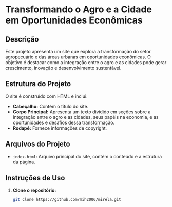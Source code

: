 # Transformando o Agro e a Cidade em Oportunidades Econômicas

## Descrição

Este projeto apresenta um site que explora a transformação do setor agropecuário e das áreas urbanas em oportunidades econômicas. O objetivo é destacar como a integração entre o agro e as cidades pode gerar crescimento, inovação e desenvolvimento sustentável.

## Estrutura do Projeto

O site é construído com HTML e inclui:

- **Cabeçalho:** Contém o título do site.
- **Corpo Principal:** Apresenta um texto dividido em seções sobre a integração entre o agro e as cidades, seus papéis na economia, e as oportunidades e desafios dessa transformação.
- **Rodapé:** Fornece informações de copyright.

## Arquivos do Projeto

- `index.html`: Arquivo principal do site, contém o conteúdo e a estrutura da página.

## Instruções de Uso

1. **Clone o repositório:**
   ```bash
   git clone https://github.com/mih2006/mirela.git
